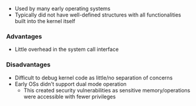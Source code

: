 - Used by many early operating systems
- Typically did not have well-defined structures with all functionalities built into the kernel itself
### Advantages
- Little overhead in the system call interface
### Disadvantages
- Difficult to debug kernel code as little/no separation of concerns
- Early OSs didn't support dual mode operation
	- This created security vulnerabilities as sensitive memory/operations were accessible with fewer privileges